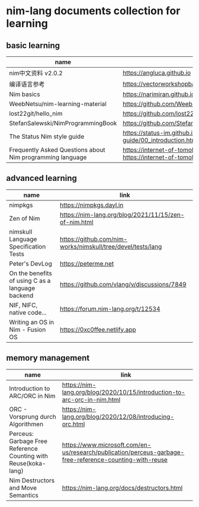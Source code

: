 # nim-lang documents collection for learning


## basic learning
|  name  | link  |
|  ----  | ----  |
| nim中文资料 v2.0.2              | https://angluca.github.io |
| 编译语言参考                     | https://vectorworkshopbaoerjie.github.io/book |
| Nim basics                      |  https://narimiran.github.io/nim-basics |
| WeebNetsu/nim-learning-material |  https://github.com/WeebNetsu/nim-learning-material |
| lost22git/hello_nim             |  https://github.com/lost22git/hello_nim |
| StefanSalewski/NimProgrammingBook  | https://github.com/StefanSalewski/NimProgrammingBook |
| The Status Nim style guide| https://status-im.github.io/nim-style-guide/00_introduction.html|
| Frequently Asked Questions about Nim programming language | https://internet-of-tomohiro.netlify.app/nim/faq.en or https://internet-of-tomohiro.pages.dev/nim/faq.en |

## advanced learning
|  name  | link  |
|  ----  | ----  |
| nimpkgs                          | https://nimpkgs.dayl.in |
| Zen of Nim                      |  https://nim-lang.org/blog/2021/11/15/zen-of-nim.html |
| nimskull Language Specification Tests | https://github.com/nim-works/nimskull/tree/devel/tests/lang |
| Peter's DevLog | https://peterme.net |
| On the benefits of using C as a language backend | https://github.com/vlang/v/discussions/7849 |
| NIF, NIFC, native code... | https://forum.nim-lang.org/t/12534 |
| Writing an OS in Nim - Fusion OS | https://0xc0ffee.netlify.app |

## memory management
|  name  | link  |
|  ----  | ----  |
| Introduction to ARC/ORC in Nim | https://nim-lang.org/blog/2020/10/15/introduction-to-arc-orc-in-nim.html |
| ORC - Vorsprung durch Algorithmen | https://nim-lang.org/blog/2020/12/08/introducing-orc.html |
| Perceus: Garbage Free Reference Counting with Reuse(koka-lang) | https://www.microsoft.com/en-us/research/publication/perceus-garbage-free-reference-counting-with-reuse |
| Nim Destructors and Move Semantics | https://nim-lang.org/docs/destructors.html |
